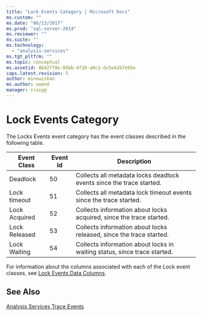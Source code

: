 ```yaml
---
title: "Lock Events Category | Microsoft Docs"
ms.custom: ""
ms.date: "06/13/2017"
ms.prod: "sql-server-2014"
ms.reviewer: ""
ms.suite: ""
ms.technology: 
  - "analysis-services"
ms.tgt_pltfrm: ""
ms.topic: conceptual
ms.assetid: 06427f8e-89bb-4710-a0c1-dc5e42b7e95e
caps.latest.revision: 5
author: minewiskan
ms.author: owend
manager: craigg
---
```

# Lock Events Category
  The Locks Events event category has the event classes described in the following table.  
  
|Event Class|Event Id|Description|  
|-----------------|--------------|-----------------|  
|Deadlock|50|Collects all metadata locks deadlock events since the trace started.|  
|Lock timeout|51|Collects all metadata lock timeout events since the trace started.|  
|Lock Acquired|52|Collects information about locks acquired, since the trace started.|  
|Lock Released|53|Collects information about locks released, since the trace started.|  
|Lock Waiting|54|Collects information about locks in waiting status, since trace started.|  
  
 For information about the columns associated with each of the Lock event classes, see [Lock Events Data Columns](lock-events-data-columns.md).  
  
## See Also  
 [Analysis Services Trace Events](analysis-services-trace-events.md)  
  
  
